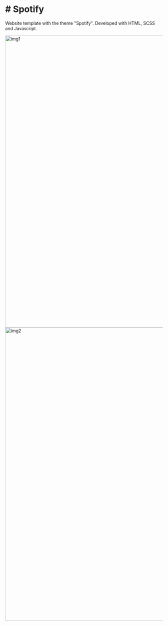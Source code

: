 # # Spotify 

Website template with the theme "Spotify". Developed with HTML, SCSS and Javascript.

<img width="931" alt="img1" src="https://github.com/user-attachments/assets/393b85c3-7987-426c-b24a-ad79760741e9" />
<img width="936" alt="img2" src="https://github.com/user-attachments/assets/70712372-6fa1-4f7d-86d3-025b769dede3" />
